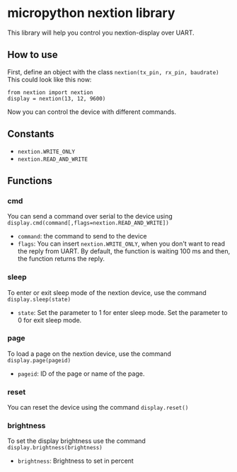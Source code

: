 # micropython nextion library
 This library will help you control you nextion-display over UART.
## How to use
First, define an object with the class `nextion(tx_pin, rx_pin, baudrate)`
This could look like this now:<br>
```
from nextion import nextion
display = nextion(13, 12, 9600) 
```
Now you can control the device with different commands.
## Constants
- `nextion.WRITE_ONLY`
- `nextion.READ_AND_WRITE`
## Functions
### cmd
You can send a command over serial to the device using `display.cmd(command[,flags=nextion.READ_AND_WRITE])`<br>
- `command`: the command to send to the device
- `flags`: You can insert `nextion.WRITE_ONLY`, when you don't want to read the reply from UART. By default, the function is waiting 100 ms and then, the function returns the reply.
### sleep
To enter or exit sleep mode of the nextion device, use the command `display.sleep(state)`<br>
- `state`: Set the parameter to 1 for enter sleep mode. Set the parameter to 0 for exit sleep mode.
### page
To load a page on the nextion device, use the command `display.page(pageid)`<br>
- `pageid`: ID of the page or name of the page.
### reset
You can reset the device using the command `display.reset()`
### brightness
To set the display brightness use the command `display.brightness(brightness)`<br>
- `brightness`: Brightness to set in percent

